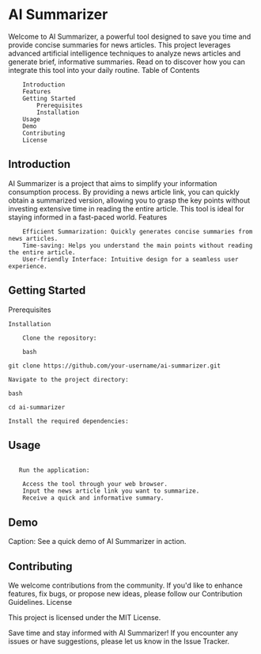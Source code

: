 # AI Summarizer

Welcome to AI Summarizer, a powerful tool designed to save you time and provide concise summaries for news articles. This project leverages advanced artificial intelligence techniques to analyze news articles and generate brief, informative summaries. Read on to discover how you can integrate this tool into your daily routine.
Table of Contents

```
    Introduction
    Features
    Getting Started
        Prerequisites
        Installation
    Usage
    Demo
    Contributing
    License
```

## Introduction

AI Summarizer is a project that aims to simplify your information consumption process. By providing a news article link, you can quickly obtain a summarized version, allowing you to grasp the key points without investing extensive time in reading the entire article. This tool is ideal for staying informed in a fast-paced world.
Features
```
    Efficient Summarization: Quickly generates concise summaries from news articles.
    Time-saving: Helps you understand the main points without reading the entire article.
    User-friendly Interface: Intuitive design for a seamless user experience.
```

## Getting Started
Prerequisites
```
Installation

    Clone the repository:

    bash

git clone https://github.com/your-username/ai-summarizer.git

Navigate to the project directory:

bash

cd ai-summarizer

Install the required dependencies:

```

## Usage
```

   Run the application:

    Access the tool through your web browser.
    Input the news article link you want to summarize.
    Receive a quick and informative summary.
```

## Demo

Caption: See a quick demo of AI Summarizer in action.
## Contributing

We welcome contributions from the community. If you'd like to enhance features, fix bugs, or propose new ideas, please follow our Contribution Guidelines.
License

This project is licensed under the MIT License.

Save time and stay informed with AI Summarizer! If you encounter any issues or have suggestions, please let us know in the Issue Tracker.
